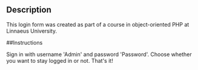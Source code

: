 ## Description

This login form was created as part of a course in object-oriented PHP at Linnaeus University.

##Instructions

Sign in with username 'Admin' and password 'Password'. Choose whether you want to stay logged in or not. That's it!